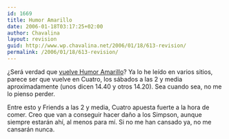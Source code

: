```yaml
---
id: 1669
title: Humor Amarillo
date: 2006-01-18T03:17:25+02:00
author: Chavalina
layout: revision
guid: http://www.wp.chavalina.net/2006/01/18/613-revision/
permalink: /2006/01/18/613-revision/
---
```

¿Será verdad que <a href="http://www.microsiervos.com/archivo/peliculas-tv/humor-amarillo-en-cuatro.html" target="_blank">vuelve Humor Amarillo</a>? Ya lo he leído en varios sitios, parece ser que vuelve en Cuatro, los sábados a las 2 y media aproximadamente (unos dicen 14.40 y otros 14.20). Sea cuando sea, no me lo pienso perder.

Entre esto y Friends a las 2 y media, Cuatro apuesta fuerte a la hora de comer. Creo que van a conseguir hacer daño a los Simpson, aunque siempre estarán ahí, al menos para mí. Si no me han cansado ya, no me cansarán nunca.